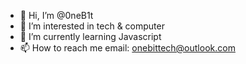 - 👋 Hi, I’m @0neB1t
- 👀 I’m interested in tech & computer
- 🌱 I’m currently learning Javascript
- 📫 How to reach me email: onebittech@outlook.com


<!---
0neB1t/0neB1t is a ✨ special ✨ repository because its `README.md` (this file) appears on your GitHub profile.
You can click the Preview link to take a look at your changes.
--->
